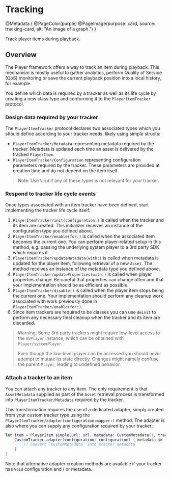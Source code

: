 # Tracking

@Metadata {
    @PageColor(purple)
    @PageImage(purpose: card, source: tracking-card, alt: "An image of a graph.")
}

Track player items during playback.

## Overview

The Player framework offers a way to track an item during playback. This mechanism is mostly useful to gather analytics, perform Quality of Service (QoS) monitoring or save the current playback position into a local history, for example.

You define which data is required by a tracker as well as its life cycle by creating a new class type and conforming it to the ``PlayerItemTracker`` protocol.

### Design data required by your tracker

The ``PlayerItemTracker`` protocol declares two associated types which you should define according to your tracker needs, likely using simple structs:

- ``PlayerItemTracker/Metadata`` representing metadata required by the tracker. Metadata is updated each time an asset is delivered by the tracked ``PlayerItem``.
- ``PlayerItemTracker/Configuration`` representing configuration parameters required by the tracker. These parameters are provided at creation time and do not depend on the item itself.  

> Note: Use `Void` if any of these types is not relevant for your tracker.  

### Respond to tracker life cycle events

Once types associated with an item tracker have been defined, start implementing the tracker life cycle itself:

1. ``PlayerItemTracker/init(configuration:)`` is called when the tracker and its item are created. This initializer receives an instance of the configuration type you defined above.
2. ``PlayerItemTracker/enable(for:)`` is called when the associated item becomes the current one. You can perform player-related setup in this method, e.g. passing the underlying system player to a 3rd party SDK which requires it.
3. ``PlayerItemTracker/updateMetadata(with:)`` is called when metadata is updated for the player item, following retrieval of a new ``Asset``. The method receives an instance of the metadata type you defined above.
4. ``PlayerItemTracker/updateProperties(with:)`` is called when player properties change. Be careful that properties can change often and that your implementation should be as efficient as possible.
5. ``PlayerItemTracker/disable()`` is called when the player item stops being the current one. Your implementation should perform any cleanup work associated with work previously done in ``PlayerItemTracker/enable(for:)``.
6. Since item trackers are required to be classes you can use `deinit` to perform any necessary final cleanup when the tracker and its item are discarded.

> Warning: Some 3rd party trackers might require low-level access to the `AVPlayer` instance, which can be obtained with ``Player/systemPlayer``.
>
> Even though the low-level player can be accessed you should never attempt to mutate its state directly. Changes might namely confuse the parent ``Player``, leading to undefined behavior.

### Attach a tracker to an item

You can attach any tracker to any item. The only requirement is that ``AssetMetadata`` supplied as part of the ``Asset`` retrieval process is transformed into ``PlayerItemTracker/Metadata`` required by the tracker.

This transformation requires the use of a dedicated adapter, simply created from your custom tracker type using the ``PlayerItemTracker/adapter(configuration:mapper:)`` method. The adapter is also where you can supply any configuration required by your tracker:

```swift
let item = PlayerItem.simple(url: url, metadata: CustomMetadata(), trackerAdapters: [
    CustomTracker.adapter(configuration: configuration) { metadata in
        // Convert `CustomMetadata` into tracker metadata
    }
]
```

Note that alternative adapter creation methods are available if your tracker has `Void` configuration and / or metadata.
